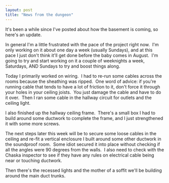 ```yaml
---
layout: post
title: "News from the dungeon"
---
```


<p>It's been a while since I've posted about how the basement is coming, so here's an update.&nbsp; </p>
<p>In general I'm a little frustrated with the pace of the project right now.&nbsp; I'm only working on it about one day a week (usually Sundays), and at this pace&nbsp;I just don't think it'll get done before the baby comes in August.&nbsp; I'm going to try and start working on it a couple of weeknights a week, Saturdays, AND Sundays to try and boost things along.</p>
<p>Today I primarily worked on wiring.&nbsp; I had to re-run some cables across the rooms because the sheathing was ripped.&nbsp; One word of advice: if you're running cable that tends to have a lot of friction to it, don't force it through your holes in your ceiling joists.&nbsp; You just damage the cable and have to do it over.&nbsp; Then I ran some cable in the hallway circuit for outlets and the ceiling light.&nbsp; </p>
<p>I also finished up the hallway ceiling frame.&nbsp; There's a small box I had to build around some ductwork to complete the frame, and I just strengthened it&nbsp;with some more screws.&nbsp; </p>
<p>The next steps later this week will be to secure some loose cables in the ceiling and re-fit a vertical enclosure I built around some other ductwork in the soundproof room.&nbsp; Some idiot secured it into place without checking if all the angles were 90 degrees from the walls.&nbsp; I also need to check with the Chaska inspector to see if they have any rules on electrical cable being near or touching ductwork.&nbsp; </p>
<p>Then there's the recessed lights and the mother of a soffit we'll be building around the main duct trunks.&nbsp; </p>
 
